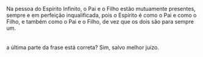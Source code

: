 ﻿Na pessoa do Espírito Infinito, o Pai e o Filho estão mutuamente presentes, sempre e em perfeição inqualificada, pois o Espírito é como o Pai e como o Filho, e também como o Pai e o Filho, de vez que os dois são para sempre um.<BR><BR><BR>a última parte da frase está correta? Sim, salvo melhor juízo.